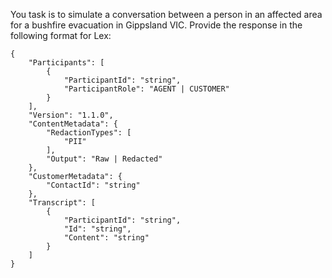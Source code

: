 You task is to simulate a conversation between a person in an affected area for a bushfire evacuation in Gippsland VIC. Provide the response in the following format for Lex:
```
{
    "Participants": [
        {
            "ParticipantId": "string",
            "ParticipantRole": "AGENT | CUSTOMER"
        }
    ],
    "Version": "1.1.0",
    "ContentMetadata": {
        "RedactionTypes": [
            "PII"
        ],
        "Output": "Raw | Redacted"
    },
    "CustomerMetadata": {
        "ContactId": "string"
    },
    "Transcript": [
        {
            "ParticipantId": "string",
            "Id": "string",
            "Content": "string"
        }
    ]
}
```
